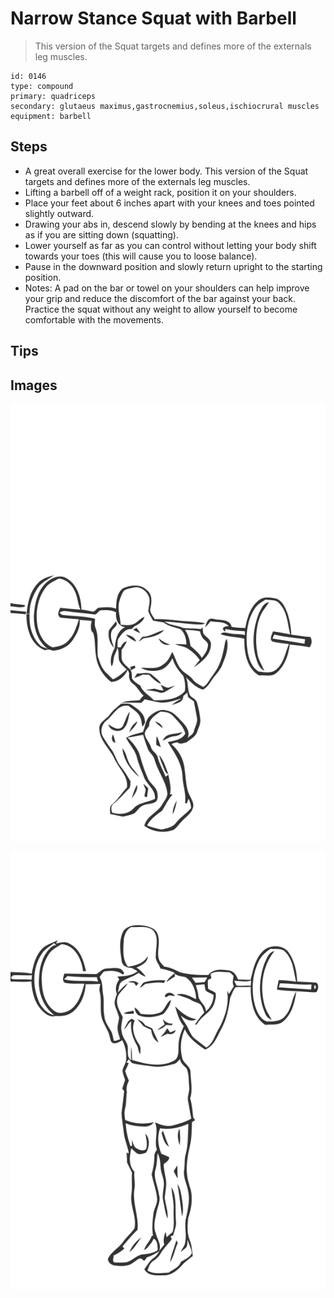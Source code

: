# Narrow Stance Squat with Barbell

> This version of the Squat targets and defines more of the externals leg muscles.

``` 
id: 0146 
type: compound 
primary: quadriceps 
secondary: glutaeus maximus,gastrocnemius,soleus,ischiocrural muscles 
equipment: barbell 
``` 


## Steps


 - A great overall exercise for the lower body. This version of the Squat targets and defines more of the externals leg muscles.
 - Lifting a barbell off of a weight rack, position it on your shoulders.
 - Place your feet about 6 inches apart with your knees and toes pointed slightly outward.
 - Drawing your abs in, descend slowly by bending at the knees and hips as if you are sitting down (squatting).
 - Lower yourself as far as you can control without letting your body shift towards your toes (this will cause you to loose balance).
 - Pause in the downward position and slowly return upright to the starting position.
 - Notes: A pad on the bar or towel on your shoulders can help improve your grip and reduce the discomfort of the bar against your back. Practice the squat without any weight to allow yourself to become comfortable with the movements.

## Tips



## Images

![](./../svg/0146-relaxation.svg "")

![](./../svg/0146-tension.svg "")


